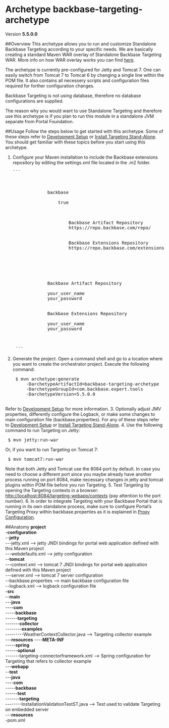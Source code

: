# Archetype backbase-targeting-archetype

Version **5.5.0.0**

##Overview
This archetype allows you to run and customize Standalone Backbase Targeting according to your specific needs. We are basically creating a standard Maven WAR overlay of Standalone Backbase Targeting WAR. More info on how WAR overlay works you can find [here](http://maven.apache.org/plugins/maven-war-plugin/overlays.html).

The archetype is currently pre-configured for Jetty and Tomcat 7. One can easily switch from Tomcat 7 to Tomcat 6 by changing a single line within the POM file. It also contains all necessery scripts and configuration files required for forther configuration changes. 

Backbase Targeting is not using database, therefore no database configurations are supplied.

The reason why you would want to use Standalone Targeting and therefore use this archetype is if you plan to run this module in a standalone JVM separate from Portal Foundation.

##Usage
Follow the steps below to get started with this archetype. Some of these steps refer to [Development Setup](https://my.backbase.com/resources/documentation/portal/devd_mave.html) or [Install Targeting Stand-Alone](https://my.backbase.com/resources/documentation/portal/inst_tcat.html#N63C55). You should get familiar with these topics before you start using this archetype.

1. Configure your Maven installation to include the Backbase extensions repository by editing the settings.xml file located in the .m2 folder. 
    <pre>```    
    <settings xmlns="http://maven.apache.org/SETTINGS/1.0.0" xmlns:xsi="http://www.w3.org/2001/XMLSchema-instance" xsi:schemalocation="http://maven.apache.org/SETTINGS/1.0.0 http://maven.apache.org/xsd/settings-1.0.0.xsd">
        <profiles>
            <profile>
                <id>backbase</id>
                <activation>
                    <activeByDefault>true</activeByDefault>
                </activation>
                <repositories>
                    <repository>
                        <id>Backbase Artifact Repository</id>
                        <url>https://repo.backbase.com/repo/</url>
                    </repository>
                    <repository>
                        <id>Backbase Extensions Repository</id>
                        <url>https://repo.backbase.com/extensions/</url>
                    </repository>
                </repositories>
            </profile>
        </profiles>
        <servers>
            <server>
                <id>Backbase Artifact Repository</id>
                <!--Please change your_user_name and your_password below-->
                <username>your_user_name</username>
                <password>your_password</password>
            </server>
            <server>
                <id>Backbase Extensions Repository</id>
                <!--Please change your_user_name and your_password below-->
                <username>your_user_name</username>
                <password>your_password</password>
            </server>
        </servers>
    </settings>
    ```</pre>
2. Generate the project. Open a command shell and go to a location where you want to create the orchestrator project. Execute the following command:
    <pre>
    $ mvn archetype:generate
        -DarchetypeArtifactId=backbase-targeting-archetype
        -DarchetypeGroupId=com.backbase.expert.tools
        -DarchetypeVersion=5.5.0.0
    </pre>
Refer to [Development Setup](https://my.backbase.com/resources/documentation/portal/devd_mave.html) for more information. 
3. Optionally adjust JMV properties, differently configure the Logback, or make some changes to main configuration file (backbase.properties). For any of these steps refer to [Development Setup](https://my.backbase.com/resources/documentation/portal/devd_mave.html) or [Install Targeting Stand-Alone](https://my.backbase.com/resources/documentation/portal/inst_tcat.html#N63C55).
4. Use the following command to run Targeting on Jetty:  
    <pre>
    $ mvn jetty:run-war
    </pre>
Or, if you want to run Targeting on Tomcat 7:
    <pre>
    $ mvn tomcat7:run-war
    </pre>
Note that both Jetty and Tomcat use the 8084 port by default. In case you need to choose a different port since you maybe already have another process running on port 8084, make necessary changes in jetty and tomcat plugins within POM file before you run Targeting.
5. Test Targeting by opening the Targeting contexts in a browser: [http://localhost:8084/targeting-webapp/contexts](http://localhost:8084/targeting-webapp/contexts) (pay attention to the port number).
6. In order to integrate Targeting with your Backbase Portal that is running in its own standalone process, make sure to configure Portal’s Targeting Proxy within backbase.properties as it is explained in [Proxy Configuration](https://my.backbase.com/resources/documentation/portal/inst_conf.html#inst_conf_prox).

##Anatomy
**project**  
-**configuration**    
--**jetty**  
---jetty.xml --> jetty JNDI bindings for portal web application defined with this Maven project  
---webdefaults.xml --> jetty configuration  
--**tomcat**  
---context.xml --> tomcat 7 JNDI bindings for portal web application defined with this Maven project   
---server.xml --> tomcat 7 server configuration  
--backbase.properties --> main backbase configuration file    
--logback.xml --> logback configuration file   
-**src**  
--**main**  
---**java**  
----**com**  
-----**backbase**  
------**targeting**  
-------**collector**  
--------**examples**  
---------WeatherContextCollector.java --> Targeting collector example   
---**resources** 
----**META-INF**  
-----**spring**  
------**optional**  
-------targeting-connectorframework.xml --> Spring configuration for Targeting that refers to collector example  
---**webapp**   
--**test**  
---**java**   
----**com**  
-----**backbase**  
------**test**  
-------**targeting**  
--------InstallationValidationTestST.java --> Test used to validate Targeting on embedded server  
---**resources**  
-pom.xml  
